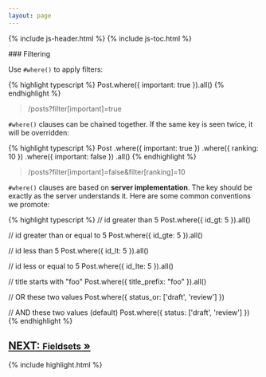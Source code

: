 ```yaml
---
layout: page
---
```


{% include js-header.html %}
{% include js-toc.html %}

<div markdown="1" class="col-md-8 col-md-offset-1">
### Filtering

Use `#where()` to apply filters:

{% highlight typescript %}
Post.where({ important: true }).all()
{% endhighlight %}
<blockquote class="url">
  <p>/posts?filter[important]=true</p>
</blockquote>

`#where()` clauses can be chained together. If the same key is seen
twice, it will be overridden:

{% highlight typescript %}
Post
  .where({ important: true })
  .where({ ranking: 10 })
  .where({ important: false })
  .all()
{% endhighlight %}
<blockquote class="url">
  <p>/posts?filter[important]=false&filter[ranking]=10</p>
</blockquote>

`#where()` clauses are based on **server implementation**. The key
should be exactly as the server understands it. Here are some common
conventions we promote:

{% highlight typescript %}
// id greater than 5
Post.where({ id_gt: 5 }).all()

// id greater than or equal to 5
Post.where({ id_gte: 5 }).all()

// id less than 5
Post.where({ id_lt: 5 }).all()

// id less or equal to 5
Post.where({ id_lte: 5 }).all()

// title starts with "foo"
Post.where({ title_prefix: "foo" }).all()

// OR these two values
Post.where({ status_or: ['draft', 'review'] })

// AND these two values (default)
Post.where({ status: ['draft', 'review'] })
{% endhighlight %}

<div class="clearfix">
  <h2 id="next">
    <a href="{{site.github.url}}/js/reads/fieldsets">
      NEXT:
      <small>Fieldsets</small>
      &raquo;
    </a>
  </h2>
</div>

{% include highlight.html %}
